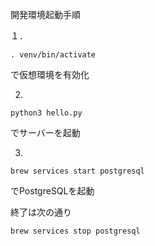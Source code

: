 開発環境起動手順

１．
```
. venv/bin/activate
```
で仮想環境を有効化

2.
```
python3 hello.py
```
でサーバーを起動

3.
```
brew services start postgresql
```
でPostgreSQLを起動

終了は次の通り
```
brew services stop postgresql
```